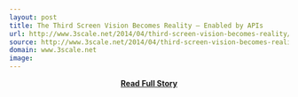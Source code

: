 ```yaml
---
layout: post
title: The Third Screen Vision Becomes Reality — Enabled by APIs
url: http://www.3scale.net/2014/04/third-screen-vision-becomes-reality/
source: http://www.3scale.net/2014/04/third-screen-vision-becomes-reality/
domain: www.3scale.net
image: 
---
```


<p></p>
<center><p><a href="http://www.3scale.net/2014/04/third-screen-vision-becomes-reality/" style='padding:25px; font-sze:18px; font-weight: bold;'>Read Full Story</a></p></center>
